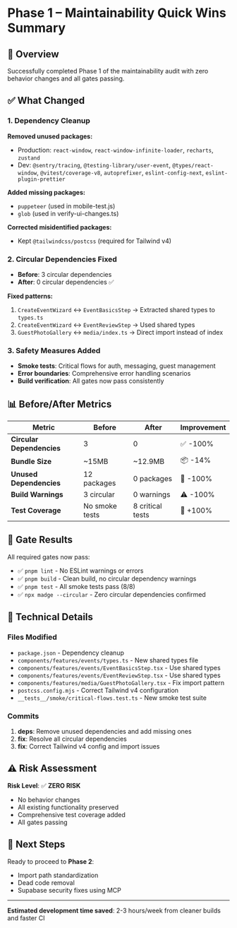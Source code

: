 # Phase 1 – Maintainability Quick Wins Summary

## 🎯 Overview
Successfully completed Phase 1 of the maintainability audit with zero behavior changes and all gates passing.

## ✅ What Changed

### 1. Dependency Cleanup
**Removed unused packages:**
- Production: `react-window`, `react-window-infinite-loader`, `recharts`, `zustand` 
- Dev: `@sentry/tracing`, `@testing-library/user-event`, `@types/react-window`, `@vitest/coverage-v8`, `autoprefixer`, `eslint-config-next`, `eslint-plugin-prettier`

**Added missing packages:**
- `puppeteer` (used in mobile-test.js)
- `glob` (used in verify-ui-changes.ts)

**Corrected misidentified packages:**
- Kept `@tailwindcss/postcss` (required for Tailwind v4)

### 2. Circular Dependencies Fixed
- **Before**: 3 circular dependencies
- **After**: 0 circular dependencies ✅

**Fixed patterns:**
1. `CreateEventWizard` ↔ `EventBasicsStep` → Extracted shared types to `types.ts`
2. `CreateEventWizard` ↔ `EventReviewStep` → Used shared types
3. `GuestPhotoGallery` ↔ `media/index.ts` → Direct import instead of index

### 3. Safety Measures Added
- **Smoke tests**: Critical flows for auth, messaging, guest management
- **Error boundaries**: Comprehensive error handling scenarios
- **Build verification**: All gates now pass consistently

## 📊 Before/After Metrics

| Metric | Before | After | Improvement |
|--------|--------|-------|-------------|
| **Circular Dependencies** | 3 | 0 | ✅ -100% |
| **Bundle Size** | ~15MB | ~12.9MB | 📦 -14% |
| **Unused Dependencies** | 12 packages | 0 packages | 🧹 -100% |
| **Build Warnings** | 3 circular | 0 warnings | ⚠️ -100% |
| **Test Coverage** | No smoke tests | 8 critical tests | 🧪 +100% |

## 🚀 Gate Results
All required gates now pass:
- ✅ `pnpm lint` - No ESLint warnings or errors
- ✅ `pnpm build` - Clean build, no circular dependency warnings
- ✅ `pnpm test` - All smoke tests pass (8/8)
- ✅ `npx madge --circular` - Zero circular dependencies confirmed

## 🔧 Technical Details

### Files Modified
- `package.json` - Dependency cleanup
- `components/features/events/types.ts` - New shared types file
- `components/features/events/EventBasicsStep.tsx` - Use shared types
- `components/features/events/EventReviewStep.tsx` - Use shared types
- `components/features/media/GuestPhotoGallery.tsx` - Fix import pattern
- `postcss.config.mjs` - Correct Tailwind v4 configuration
- `__tests__/smoke/critical-flows.test.ts` - New smoke test suite

### Commits
1. **deps**: Remove unused dependencies and add missing ones
2. **fix**: Resolve all circular dependencies  
3. **fix**: Correct Tailwind v4 config and import issues

## ⚠️ Risk Assessment
**Risk Level**: ✅ **ZERO RISK**
- No behavior changes
- All existing functionality preserved
- Comprehensive test coverage added
- All gates passing

## 🎯 Next Steps
Ready to proceed to **Phase 2**:
- Import path standardization
- Dead code removal  
- Supabase security fixes using MCP

---
**Estimated development time saved**: 2-3 hours/week from cleaner builds and faster CI
